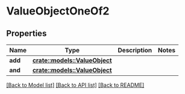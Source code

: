 # ValueObjectOneOf2

## Properties

Name | Type | Description | Notes
------------ | ------------- | ------------- | -------------
**add** | [**crate::models::ValueObject**](ValueObject.md) |  | 
**and** | [**crate::models::ValueObject**](ValueObject.md) |  | 

[[Back to Model list]](../README.md#documentation-for-models) [[Back to API list]](../README.md#documentation-for-api-endpoints) [[Back to README]](../README.md)


